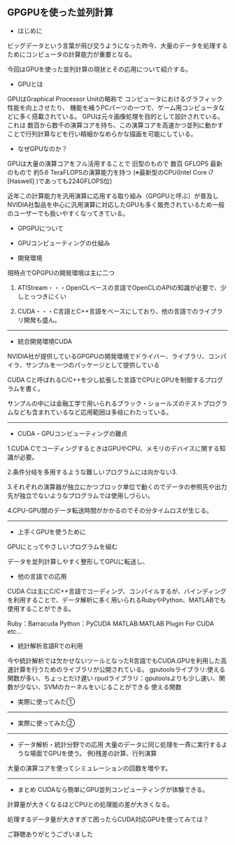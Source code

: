 GPGPUを使った並列計算　　 
-----
- はじめに

ビッグデータという言葉が飛び交うようになった昨今、大量のデータを処理するためにコンピュータの計算能力が重要となる。

今回はGPUを使った並列計算の現状とその応用について紹介する。

- GPUとは

GPUはGraphical Processor Unitの略称で
コンピュータにおけるグラフィック性能を向上させたり、
機能を補うPCパーツの一つで、ゲーム用コンピュータなどに多く搭載されている。
GPUは元々画像処理を目的として設計されている。これは
数百から数千の演算コアを持ち、この演算コアを高速かつ並列に動かす
ことで行列計算などを行い精細かなめらかな描画を可能にしている。

- なぜGPUなのか？

GPUは大量の演算コアをフル活用することで
旧型のもので 数百 GFLOPS
最新のもので 約5.6 TeraFLOPSの演算能力を持つ
(※最新型のCPU(Intel Core i7 [Haswell] )であっても224GFLOPS位)

近年この計算能力を汎用演算に応用する取り組み（GPGPUと呼ぶ）が普及しNVIDIA社製品を中心に汎用演算に対応したGPUも多く販売されているため一般のユーザーでも扱いやすくなってきている。


- GPGPUについて

- GPUコンピューティングの仕組み

- 開発環境

現時点でGPGPUの開発環境は主に二つ

1. ATIStream・・・OpenCLベースの言語でOpenCLのAPIの知識が必要で、少しとっつきにくい

2. CUDA・・・C言語とC++言語をベースにしており、他の言語でのライブラリ開発も盛ん。
 
---

- 統合開発環境CUDA

NVIDIA社が提供しているGPGPUの開発環境でドライバー、ライブラリ、コンパイラ、サンプルを一つのパッケージとして提供している

CUDA Cと呼ばれるC/C++を少し拡張した言語でCPUとGPUを制御するプログラムを書く。

サンプルの中には金融工学で用いられるブラック・ショールズのテストプログラムなども含まれているなど応用範囲は多岐にわたっている。

---
- CUDA・GPUコンピューティングの難点

1.CUDA CでコーディングするときはGPUやCPU、メモリのデバイスに関する知識が必要。

2.条件分岐を多用するような難しいプログラムには向かない3.

3.それぞれの演算器が独立にかつブロック単位で動くのでデータの参照先や出力先が独立でないようなプログラムでは使用しづらい。

4.CPU-GPU間のデータ転送時間がかかるのでその分タイムロスが生じる。

---
- 上手くGPUを使うために

GPUにとってやさしいプログラムを組む

データを並列計算しやすく整形してGPUに転送し、

- 他の言語での応用

CUDA Cは主にC/C++言語でコーディング、コンパイルするが、バインディングを利用することで、データ解析に多く用いられるRubyやPython、MATLABでも使用することができる。

Ruby：Barracuda
Python：PyCUDA
MATLAB:MATLAB Plugin For CUDA
			etc…

- 統計解析言語Rでの利用

今や統計解析では欠かせないツールとなったR言語でもCUDA.GPUを利用した高速計算を行うためのライブラリが公開されている。
gputoolsライブラリ:使える関数が多い、ちょっとだけ遅い
rpudライブラリ：gputoolsよりも少し速い、関数が少ない、SVMのカーネルをいじることができる
使える関数

 - 実際に使ってみた①

---
  - 実際に使ってみた②

---

 - データ解析・統計分野での応用
大量のデータに同じ処理を一斉に実行するような場面でGPUを使う。
例)残差の計算、行列演算

大量の演算コアを使ってシミュレーションの回数を増やす。

---
- まとめ
CUDAなら簡単にGPU並列コンピューティングが体験できる。

計算量が大きくなるほどCPUとの処理能の差が大きくなる。

処理するデータ量が大きすぎて困ったらCUDA対応GPUを使ってみては？

ご静聴ありがとうございました
